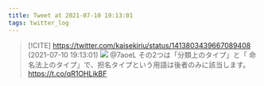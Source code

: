 ```yaml
---
title: Tweet at 2021-07-10 19:13:01
tags: twitter_log
---
```


> [!CITE] https://twitter.com/kaisekiriu/status/1413803439667089408 (2021-07-10 19:13:01)
> ![](https://twitter.com/kaisekiriu/status/1413803439667089408)
> @7aoeL その2つは「分類上のタイプ」と「 命名法上のタイプ」で、担名タイプという用語は後者のみに該当します。
> https://t.co/qR1OHLikBF
